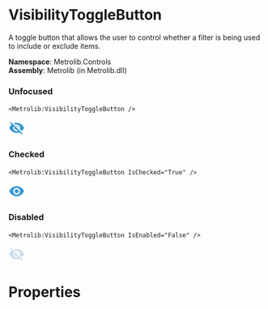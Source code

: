 # VisibilityToggleButton  

A toggle button that allows the user to control whether a filter is being used to include or exclude items.

**Namespace**: Metrolib.Controls  
**Assembly**: Metrolib (in Metrolib.dll)  

### Unfocused

```xaml
<Metrolib:VisibilityToggleButton />
```
![Image of VisibilityToggleButton, Unfocused](Unfocused.png)

### Checked

```xaml
<Metrolib:VisibilityToggleButton IsChecked="True" />
```
![Image of VisibilityToggleButton, Checked](Checked.png)

### Disabled

```xaml
<Metrolib:VisibilityToggleButton IsEnabled="False" />
```
![Image of VisibilityToggleButton, Disabled](Disabled.png)

# Properties  

